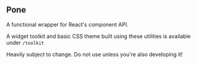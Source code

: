 Pone
----

A functional wrapper for React's component API.

A widget toolkit and basic CSS theme built using these utilities is available under `/toolkit`

Heavily subject to change. Do not use unless you're also developing it!

